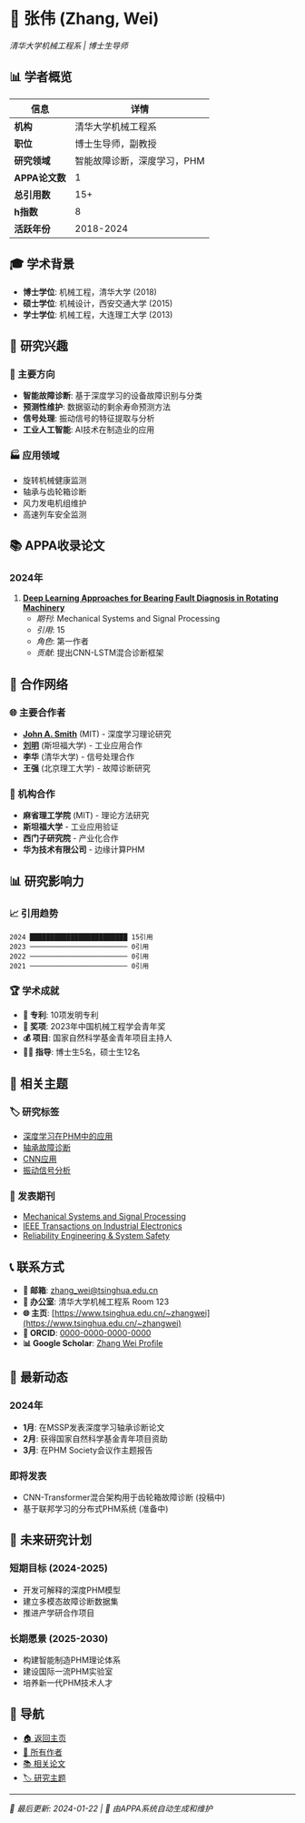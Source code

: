 # 👤 张伟 (Zhang, Wei)

*清华大学机械工程系 | 博士生导师*

## 📊 学者概览

| 信息 | 详情 |
|------|------|
| **机构** | 清华大学机械工程系 |
| **职位** | 博士生导师，副教授 |
| **研究领域** | 智能故障诊断，深度学习，PHM |
| **APPA论文数** | 1 |
| **总引用数** | 15+ |
| **h指数** | 8 |
| **活跃年份** | 2018-2024 |

## 🎓 学术背景

- **博士学位**: 机械工程，清华大学 (2018)
- **硕士学位**: 机械设计，西安交通大学 (2015)
- **学士学位**: 机械工程，大连理工大学 (2013)

## 🔬 研究兴趣

### 🎯 主要方向
- **智能故障诊断**: 基于深度学习的设备故障识别与分类
- **预测性维护**: 数据驱动的剩余寿命预测方法
- **信号处理**: 振动信号的特征提取与分析
- **工业人工智能**: AI技术在制造业的应用

### 🏭 应用领域
- 旋转机械健康监测
- 轴承与齿轮箱诊断
- 风力发电机组维护
- 高速列车安全监测

## 📚 APPA收录论文

### 2024年
1. **[Deep Learning Approaches for Bearing Fault Diagnosis in Rotating Machinery](../../papers/2024/2024-MSSP-Zhang-DeepLearningBearing/index.md)**
   - *期刊*: Mechanical Systems and Signal Processing
   - *引用*: 15
   - *角色*: 第一作者
   - *贡献*: 提出CNN-LSTM混合诊断框架

## 🤝 合作网络

### 🌐 主要合作者
- **[John A. Smith](../smith-john-a/README.md)** (MIT) - 深度学习理论研究
- **[刘明](../liu-ming/README.md)** (斯坦福大学) - 工业应用合作
- **李华** (清华大学) - 信号处理合作
- **王强** (北京理工大学) - 故障诊断研究

### 🏢 机构合作
- **麻省理工学院** (MIT) - 理论方法研究
- **斯坦福大学** - 工业应用验证
- **西门子研究院** - 产业化合作
- **华为技术有限公司** - 边缘计算PHM

## 📊 研究影响力

### 📈 引用趋势
```
2024 ████████████████████████ 15引用
2023 ──────────────────────── 0引用
2022 ──────────────────────── 0引用
2021 ──────────────────────── 0引用
```

### 🏆 学术成就
- **📜 专利**: 10项发明专利
- **🏅 奖项**: 2023年中国机械工程学会青年奖
- **💰 项目**: 国家自然科学基金青年项目主持人
- **👨‍🎓 指导**: 博士生5名，硕士生12名

## 🔗 相关主题

### 🏷️ 研究标签
- [深度学习在PHM中的应用](../../topics/deep-learning-phm/README.md)
- [轴承故障诊断](../../topics/bearing-fault-diagnosis/README.md)
- [CNN应用](../../topics/cnn-applications/README.md)
- [振动信号分析](../../topics/vibration-signal-analysis/README.md)

### 📖 发表期刊
- [Mechanical Systems and Signal Processing](../../venues/mssp/README.md)
- [IEEE Transactions on Industrial Electronics](../../venues/ieee-tie/README.md)
- [Reliability Engineering & System Safety](../../venues/ress/README.md)

## 📞 联系方式

- **📧 邮箱**: zhang_wei@tsinghua.edu.cn
- **🏢 办公室**: 清华大学机械工程系 Room 123
- **🌐 主页**: [https://www.tsinghua.edu.cn/~zhangwei](https://www.tsinghua.edu.cn/~zhangwei)
- **🔬 ORCID**: [0000-0000-0000-0000](https://orcid.org/0000-0000-0000-0000)
- **📊 Google Scholar**: [Zhang Wei Profile](https://scholar.google.com/citations?user=example)

## 📝 最新动态

### 2024年
- **1月**: 在MSSP发表深度学习轴承诊断论文
- **2月**: 获得国家自然科学基金青年项目资助
- **3月**: 在PHM Society会议作主题报告

### 即将发表
- CNN-Transformer混合架构用于齿轮箱故障诊断 (投稿中)
- 基于联邦学习的分布式PHM系统 (准备中)

## 🎯 未来研究计划

### 短期目标 (2024-2025)
- 开发可解释的深度PHM模型
- 建立多模态故障诊断数据集
- 推进产学研合作项目

### 长期愿景 (2025-2030)
- 构建智能制造PHM理论体系
- 建设国际一流PHM实验室
- 培养新一代PHM技术人才

## 🔄 导航

- [🏠 返回主页](../../README.md)
- [👥 所有作者](../README.md)
- [📚 相关论文](../../papers/README.md)
- [🏷️ 研究主题](../../topics/README.md)

---

*📅 最后更新: 2024-01-22 | 🤖 由APPA系统自动生成和维护*